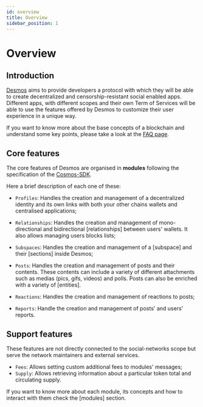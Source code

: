 ```yaml
---
id: overview
title: Overview
sidebar_position: 1
---
```

# Overview

## Introduction
[Desmos](../01-intro.md) aims to provide developers a protocol with which they will be able to create decentralized and censorship-resistant social enabled apps. Different apps, with different scopes and their own Term of Services will be able to use the features offered by Desmos to customize their user experience in a unique way.
 
If you want to know more about the base concepts of a blockchain and understand some key points, please take a look at the [FAQ page](04-developer-faq.md). 

## Core features
The core features of Desmos are organised in **modules** following the specification of the [Cosmos-SDK](https://docs.cosmos.network/main/building-modules/intro.html).   

Here a brief description of each one of these:

* `Profiles`: Handles the creation and management of a decentralized identity and its own links with both your other chains wallets and centralised applications;

* `Relationships`: Handles the creation and management of mono-directional and bidirectional [relationships] between users' wallets. It also allows managing users blocks lists;

* `Subspaces`: Handles the creation and management of a [subspace] and their [sections] inside Desmos;

* `Posts`: Handles the creation and management of posts and their contents. These contents can include a variety of different attachments such as medias (pics, gifs, videos) and polls. Posts can also be enriched with a variety of [entities].

* `Reactions`: Handles the creation and management of reactions to posts;

* `Reports`: Handle the creation and management of posts' and users' reports.

## Support features
These features are not directly connected to the social-networks scope but serve the network maintainers and
external services.

* `Fees`: Allows setting custom additional fees to modules' messages;
* `Supply`: Allows retrieving information about a particular token total and circulating supply.

If you want to know more about each module, its concepts and how to interact with them check the [modules] section.